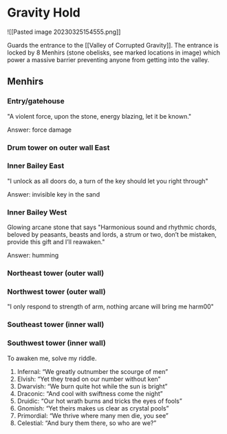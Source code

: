 # Gravity Hold

![[Pasted image 20230325154555.png]]

Guards the entrance to the [[Valley of Corrupted Gravity]]. The entrance is locked by 8 Menhirs (stone obelisks, see marked locations in image) which power a massive barrier preventing anyone from getting into the valley.

## Menhirs

### Entry/gatehouse
"A violent force, upon the stone, energy blazing, let it be known."

Answer: force damage

### Drum tower on outer wall East
### Inner Bailey East
"I unlock as all doors do, a turn of the key should let you right through"

Answer: invisible key in the sand

### Inner Bailey West
Glowing arcane stone that says "Harmonious sound and rhythmic chords, beloved by peasants, beasts and lords, a strum or two, don’t be mistaken, provide this gift and I’ll reawaken."

Answer: humming

### Northeast tower (outer wall)
### Northwest tower (outer wall)
"I only respond to strength of arm, nothing arcane will bring me harm00"

### Southeast tower (inner wall)
### Southwest tower (inner wall)
To awaken me, solve my riddle.

1. Infernal: “We greatly outnumber the scourge of men” 
2. Elvish: “Yet they tread on our number without ken”
3. Dwarvish: “We burn quite hot while the sun is bright”
4. Draconic: “And cool with swiftness come the night” 
5. Druidic: “Our hot wrath burns and tricks the eyes of fools” 
6. Gnomish: “Yet theirs makes us clear as crystal pools” 
7. Primordial: “We thrive where many men die, you see” 
8. Celestial: “And bury them there, so who are we?”
